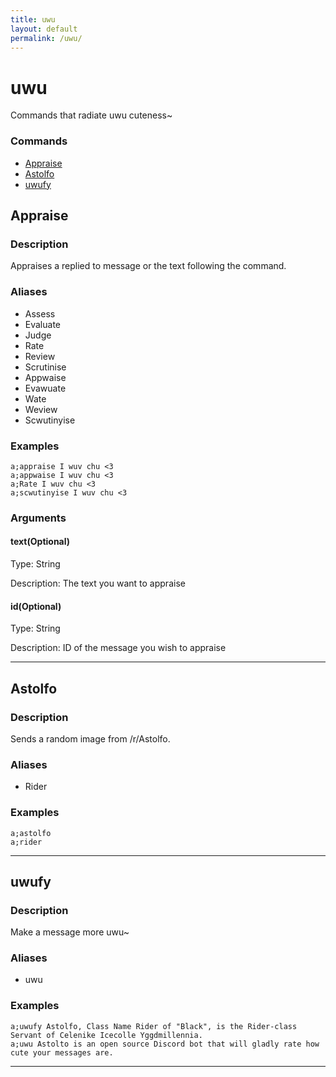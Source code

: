 ```yaml
---
title: uwu
layout: default
permalink: /uwu/
---
```

# uwu
Commands that radiate uwu cuteness~


### Commands
- [Appraise](#appraise)
- [Astolfo](#astolfo)
- [uwufy](#uwufy)


## Appraise

### Description

Appraises a replied to message or the text following the command.

### Aliases
- Assess
- Evaluate
- Judge
- Rate
- Review
- Scrutinise
- Appwaise
- Evawuate
- Wate
- Weview
- Scwutinyise


### Examples
```
a;appraise I wuv chu <3
a;appwaise I wuv chu <3
a;Rate I wuv chu <3
a;scwutinyise I wuv chu <3
```

### Arguments

#### text(Optional)

Type: String

Description: The text you want to appraise
#### id(Optional)

Type: String

Description: ID of the message you wish to appraise


---

## Astolfo

### Description

Sends a random image from /r/Astolfo.

### Aliases
- Rider


### Examples
```
a;astolfo
a;rider
```

---

## uwufy

### Description

Make a message more uwu~

### Aliases
- uwu


### Examples
```
a;uwufy Astolfo, Class Name Rider of "Black", is the Rider-class Servant of Celenike Icecolle Yggdmillennia.
a;uwu Astolto is an open source Discord bot that will gladly rate how cute your messages are.
```

---